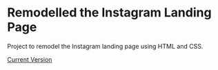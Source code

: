 # Remodelled the Instagram Landing Page

Project to remodel the Instagram landing page using HTML and CSS.

[Current Version](https://i.imgur.com/pFwokaU.png)
